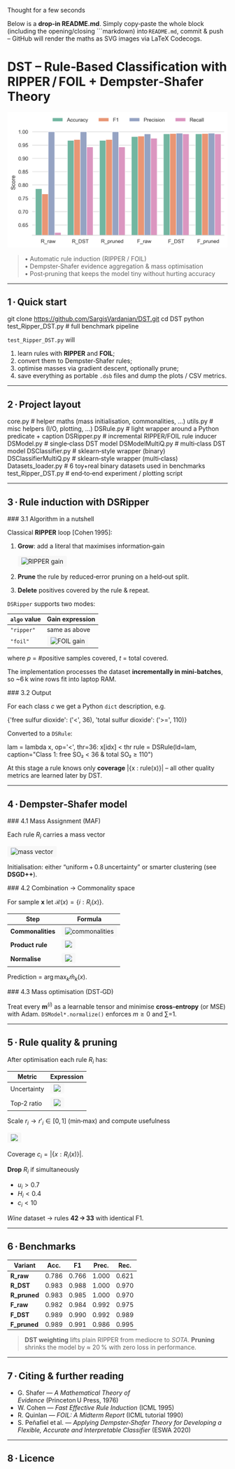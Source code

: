 Thought for a few seconds


Below is a **drop‑in README.md**.
Simply copy‑paste the whole block (including the opening/closing \`\`\`markdown) into `README.md`, commit & push – GitHub will render the maths as SVG images via LaTeX Codecogs.


# DST – Rule‑Based Classification with RIPPER / FOIL + Dempster‑Shafer Theory

<p align="center">
  <img src="Common_code/benchmark_dataset6.png" width="600">
</p>

> • Automatic rule induction (RIPPER / FOIL)  
> • Dempster‑Shafer evidence aggregation & mass optimisation  
> • Post‑pruning that keeps the model tiny without hurting accuracy  

---

## 1 · Quick start

git clone https://github.com/SargisVardanian/DST.git
cd DST
python test_Ripper_DST.py          # full benchmark pipeline

`test_Ripper_DST.py` will

1. learn rules with **RIPPER** and **FOIL**;
2. convert them to Dempster‑Shafer rules;
3. optimise masses via gradient descent, optionally prune;
4. save everything as portable `.dsb` files and dump the plots / CSV metrics.

---

## 2 · Project layout

core.py                   # helper maths (mass initialisation, commonalities, …)
utils.py                  # misc helpers (I/O, plotting, …)
DSRule.py                 # light wrapper around a Python predicate + caption
DSRipper.py               # incremental RIPPER/FOIL rule inducer
DSModel.py                # single‑class  DST model
DSModelMultiQ.py          # multi‑class   DST model
DSClassifier.py           # sklearn‑style wrapper (binary)
DSClassifierMultiQ.py     # sklearn‑style wrapper (multi‑class)
Datasets_loader.py        # 6 toy+real binary datasets used in benchmarks
test_Ripper_DST.py        # end‑to‑end experiment / plotting script


---

## 3 · Rule induction with **DSRipper**

\### 3.1 Algorithm in a nutshell

Classical **RIPPER** loop \[Cohen 1995]:

1. **Grow**: add a literal that maximises information‑gain

   <img src="https://latex.codecogs.com/svg.image?\mathrm{Gain}(r)=p_{\text{new}}\Bigl(\log_2\frac{p_{\text{new}}}{p_{\text{new}}+n_{\text{new}}}-\log_2\frac{p_{\text{old}}}{p_{\text{old}}+n_{\text{old}}}\Bigr)" style="background:#f7f7f7;padding:4px 8px;border-radius:4px;" alt="RIPPER gain"/>

2. **Prune** the rule by reduced‑error pruning on a held‑out split.

3. **Delete** positives covered by the rule & repeat.

`DSRipper` supports two modes:

| `algo` value | Gain expression                                                                                                                                                                 |
| ------------ | ------------------------------------------------------------------------------------------------------------------------------------------------------------------------------- |
| `"ripper"`   | same as above                                                                                                                                                                   |
| `"foil"`     | <img  style="background-color:#f7f7f7; padding:4px 8px; border-radius:4px;"  src="https://latex.codecogs.com/svg.image?\mathrm{FOILGain}=p\bigl(\log_2t'-\log_2t\bigr)" style="background:#f7f7f7;padding:4px 8px;border-radius:4px;" alt="FOIL gain"/> |

where *p* = #positive samples covered, *t* = total covered.

The implementation processes the dataset **incrementally in mini‑batches**, so \~6 k wine rows fit into laptop RAM.

\### 3.2 Output

For each class *c* we get a Python `dict` description, e.g.


{'free sulfur dioxide': ('<', 36),
 'total sulfur dioxide': ('>=', 110)}

Converted to a `DSRule`:


lam  = lambda x, op='<', thr=36: x[idx] < thr
rule = DSRule(ld=lam,
              caption="Class 1: free SO₂ < 36 & total SO₂ ≥ 110")

At this stage a rule knows only **coverage** |{x : rule(x)}| – all other quality metrics are learned later by DST.

---

## 4 · Dempster‑Shafer model

\### 4.1 Mass Assignment (MAF)

Each rule $R_i$ carries a mass vector

<img
    style="background-color:#f7f7f7; padding:4px 8px; border-radius:4px;"
    src="https://latex.codecogs.com/svg.image?m^{(i)}=(m_1^{(i)},\dots,m_K^{(i)},m_{\mathrm{unc}}^{(i)}),\;\sum_{j=1}^Km_j^{(i)}+m_{\mathrm{unc}}^{(i)}=1" style="background:#f7f7f7;padding:4px 8px;border-radius:4px;" alt="mass vector"/>

Initialisation: either “uniform + 0.8 uncertainty” or smarter clustering (see **DSGD++**).

\### 4.2 Combination → Commonality space

For sample **x** let $\mathcal R(x)=\{i:R_i(x)\}$.

| Step              | Formula                                                                                                                                                                                            |
| ----------------- | -------------------------------------------------------------------------------------------------------------------------------------------------------------------------------------------------- |
| **Commonalities** | <img src="https://latex.codecogs.com/svg.image?q_k^{(i)}=m_k^{(i)}+m_{\mathrm{unc}}^{(i)},\quad\forall\,k=1\ldots K" style="background:#f7f7f7;padding:4px 8px;border-radius:4px;" alt="commonalities"/>                            |
| **Product rule**  | <img src="https://latex.codecogs.com/svg.image?q_k(x)=\prod_{i\in\mathcal{R}(x)}q_k^{(i)}" style="background:#f7f7f7;padding:4px 8px;border-radius:4px;"/>                                         |
| **Normalise**     | <img src="https://latex.codecogs.com/svg.image?\hat{m}_k(x)=\frac{q_k(x)}{\sum_{\ell=1}^Kq_\ell(x)},\;\hat{m}_{\mathrm{unc}}(x)=0" style="background:#f7f7f7;padding:4px 8px;border-radius:4px;"/> |

Prediction = $\arg\max_k\hat{m}_k(x)$.

\### 4.3 Mass optimisation (DST‑GD)

Treat every $\mathbf m^{(i)}$ as a learnable tensor and minimise **cross‑entropy** (or MSE) with Adam.
`DSModel*.normalize()` enforces $m\ge0$ and ∑=1.

---

## 5 · Rule quality & pruning

After optimisation each rule $R_i$ has:

| Metric      | Expression                                                                                                                                                                        |
| ----------- | --------------------------------------------------------------------------------------------------------------------------------------------------------------------------------- |
| Uncertainty | <img src="https://latex.codecogs.com/svg.image?u_i=m_{\mathrm{unc}}^{(i)}" style="background:#f7f7f7;padding:4px 8px;border-radius:4px;"/>                                        |
| Top‑2 ratio | <img src="https://latex.codecogs.com/svg.image?r_i=\dfrac{\max_j\,m_j^{(i)}}{\text{2nd-largest }m^{(i)}+10^{-3}}" style="background:#f7f7f7;padding:4px 8px;border-radius:4px;"/> |

Scale $r_i\to r'_i\in[0,1]$ (min‑max) and compute usefulness

<img src="https://latex.codecogs.com/svg.image?H_i=\frac{2(1-u_i)\,r'_i}{(1-u_i)+r'_i}" style="background:#f7f7f7;padding:4px 8px;border-radius:4px;"/>

Coverage $c_i=|\{x:R_i(x)\}|$.

**Drop** $R_i$ if simultaneously

* $u_i>0.7$
* $H_i<0.4$
* $c_i<10$

*Wine* dataset → rules **42 → 33** with identical F1.

---

## 6 · Benchmarks

| Variant       | Acc.  | F1    | Prec. | Rec.  |
| ------------- | ----- | ----- | ----- | ----- |
| **R\_raw**    | 0.786 | 0.766 | 1.000 | 0.621 |
| **R\_DST**    | 0.983 | 0.988 | 1.000 | 0.970 |
| **R\_pruned** | 0.983 | 0.985 | 1.000 | 0.970 |
| **F\_raw**    | 0.982 | 0.984 | 0.992 | 0.975 |
| **F\_DST**    | 0.989 | 0.990 | 0.992 | 0.989 |
| **F\_pruned** | 0.989 | 0.991 | 0.986 | 0.995 |

> **DST weighting** lifts plain RIPPER from mediocre to *SOTA*.
> **Pruning** shrinks the model by ≈ 20 % with zero loss in performance.

---

## 7 · Citing & further reading

* G. Shafer — *A Mathematical Theory of Evidence* (Princeton U Press, 1976)
* W. Cohen — *Fast Effective Rule Induction* (ICML 1995)
* R. Quinlan — *FOIL: A Midterm Report* (ICML tutorial 1990)
* S. Peñafiel et al. — *Applying Dempster‑Shafer Theory for Developing a Flexible, Accurate and Interpretable Classifier* (ESWA 2020)

---

## 8 · Licence

